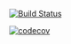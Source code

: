 [![Build Status](https://travis-ci.org/testkh13/test.svg?branch=master&style=logo)](https://travis-ci.org/testkh13/test)

[![codecov](https://codecov.io/gh/testkh13/test/branch/master/graph/badge.svg)](https://codecov.io/gh/testkh13/test)
